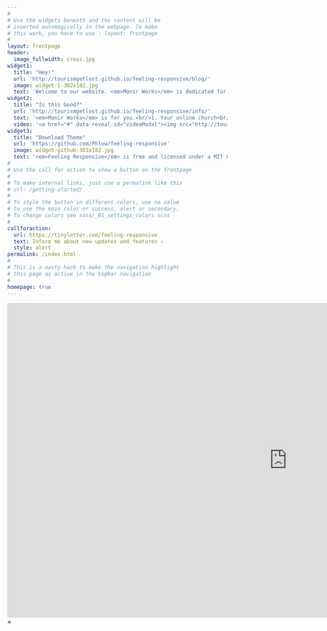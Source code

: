 ```yaml
---
#
# Use the widgets beneath and the content will be
# inserted automagically in the webpage. To make
# this work, you have to use › layout: frontpage
#
layout: frontpage
header:
  image_fullwidth: cross.jpg
widget1:
  title: "Hey!"
  url: 'http://tourismgetlost.github.io/feeling-responsive/blog/'
  image: widget-1-302x182.jpg
  text: 'Welcome to our website. <em>Monir Works</em> is dedicated for every people who is stuck in the dark,we are here to free you from dark and bring you to light.'
widget2:
  title: "Is this Good?"
  url: 'http://tourismgetlost.github.io/feeling-responsive/info/'
  text: '<em>Monir Works</em> is for you.<br/>1. Your online church<br/>2. Education.<br/>3. Hobbies.<br/>4. Comparing other religions and personal opinions.<br/>5. Political Comments...'
  video: '<a href="#" data-reveal-id="videoModal"><img src="http://tourismgetlost.github.io/feeling-responsive/images/john-price-27868.jpg" width="302" height="182" alt=""/></a>'
widget3:
  title: "Download Theme"
  url: 'https://github.com/Phlow/feeling-responsive'
  image: widget-github-303x182.jpg
  text: '<em>Feeling Responsive</em> is free and licensed under a MIT License. Make it your own and start building. Grab the <a href="https://github.com/Phlow/feeling-responsive/tree/bare-bones-version">Bare-Bones-Version</a> for a fresh start or learn how to use it with the <a href="https://github.com/Phlow/feeling-responsive/tree/gh-pages">education-version</a> with sample posts and images. Then tell me via Twitter <a href="http://twitter.com/phlow">@phlow</a>.'
#
# Use the call for action to show a button on the frontpage
#
# To make internal links, just use a permalink like this
# url: /getting-started/
#
# To style the button in different colors, use no value
# to use the main color or success, alert or secondary.
# To change colors see sass/_01_settings_colors.scss
#
callforaction:
  url: https://tinyletter.com/feeling-responsive
  text: Inform me about new updates and features ›
  style: alert
permalink: /index.html
#
# This is a nasty hack to make the navigation highlight
# this page as active in the topbar navigation
#
homepage: true
---
```


<div id="videoModal" class="reveal-modal large" data-reveal="">
  <div class="flex-video widescreen vimeo" style="display: block;">
    <iframe width="1280" height="720" src="https://www.youtube.com/embed/3b5zCFSmVvU" frameborder="0" allowfullscreen></iframe>
  </div>
  <a class="close-reveal-modal">&#215;</a>
</div>
